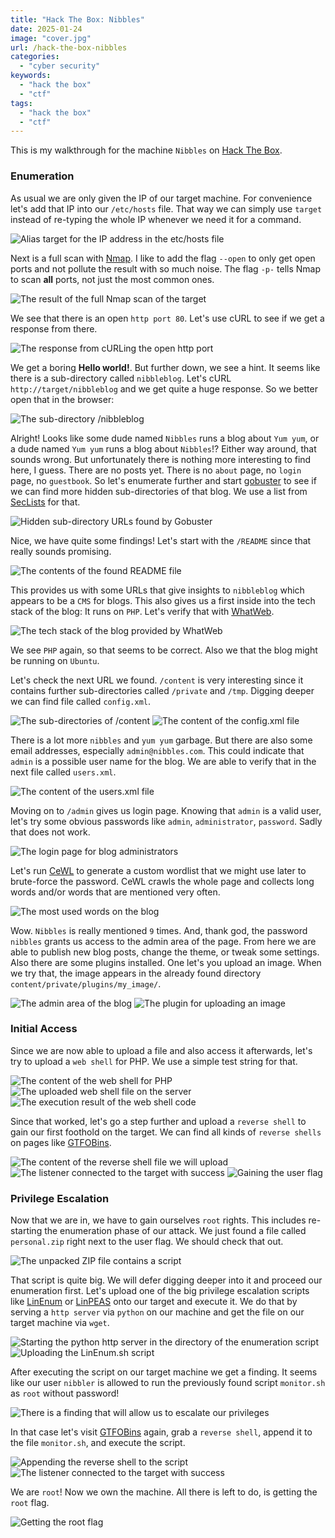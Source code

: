 ```yaml
---
title: "Hack The Box: Nibbles"
date: 2025-01-24
image: "cover.jpg"
url: /hack-the-box-nibbles
categories: 
  - "cyber security"
keywords: 
  - "hack the box"
  - "ctf"
tags: 
  - "hack the box"
  - "ctf"
---
```

This is my walkthrough for the machine `Nibbles` on [Hack The Box](https://referral.hackthebox.com/mzBNP9n).

### Enumeration
As usual we are only given the IP of our target machine. For convenience let's add that IP into our `/etc/hosts` file. That way we can simply use `target` instead of re-typing the whole IP whenever we need it for a command.

![Alias `target` for the IP address in the `etc/hosts` file](hosts.jpg)

Next is a full scan with [Nmap](https://nmap.org/). I like to add the flag `--open` to only get open ports and not pollute the result with so much noise. The flag `-p-` tells Nmap to scan **all** ports, not just the most common ones.

![The result of the full Nmap scan of the target](nmap.jpg)

We see that there is an open `http port 80`. Let's use cURL to see if we get a response from there.

![The response from cURLing the open http port](curl.jpg)

We get a boring **Hello world!**. But further down, we see a hint. It seems like there is a sub-directory called `nibbleblog`. Let's cURL `http://target/nibbleblog` and we get quite a huge response. So we better open that in the browser:

![The sub-directory `/nibbleblog`](nibbles.jpg)

Alright! Looks like some dude named `Nibbles` runs a blog about `Yum yum`, or a dude named `Yum yum` runs a blog about `Nibbles`!? Either way around, that sounds wrong. But unfortunately there is nothing more interesting to find here, I guess. There are no posts yet. There is no `about` page, no `login` page, no `guestbook`. So let's enumerate further and start [gobuster](https://github.com/OJ/gobuster) to see if we can find more hidden sub-directories of that blog. We use a list from [SecLists](https://github.com/danielmiessler/SecLists) for that.

![Hidden sub-directory URLs found by Gobuster](gobuster.jpg)

Nice, we have quite some findings! Let's start with the `/README` since that really sounds promising.

![The contents of the found README file](readme.jpg)

This provides us with some URLs that give insights to `nibbleblog` which appears to be a `CMS` for blogs. This also gives us a first inside into the tech stack of the blog: It runs on `PHP`. Let's verify that with [WhatWeb](https://whatweb.net/).

![The tech stack of the blog provided by WhatWeb](whatweb.jpg)

We see `PHP` again, so that seems to be correct. Also we that the blog might be running on `Ubuntu`. 

Let's check the next URL we found. `/content` is very interesting since it contains further sub-directories called `/private` and `/tmp`. Digging deeper we can find file called `config.xml`.

![The sub-directories of `/content`](content.jpg) ![The content of the `config.xml` file](config.jpg)

There is a lot more `nibbles` and `yum yum` garbage. But there are also some email addresses, especially `admin@nibbles.com`. This could indicate that `admin` is a possible user name for the blog. We are able to verify that in the next file called `users.xml`.

![The content of the `users.xml` file](users.jpg)

Moving on to `/admin` gives us login page. Knowing that `admin` is a valid user, let's try some obvious passwords like `admin`, `administrator`, `password`. Sadly that does not work.

![The login page for blog administrators](admin.jpg)

Let's run [CeWL](https://github.com/digininja/CeWL) to generate a custom wordlist that we might use later to brute-force the password. CeWL crawls the whole page and collects long words and/or words that are mentioned very often.

![The most used words on the blog](cewl.jpg)

Wow. `Nibbles` is really mentioned `9` times. And, thank god, the password `nibbles` grants us access to the admin area of the page. From here we are able to publish new blog posts, change the theme, or tweak some settings. Also there are some plugins installed. One let's you upload an image. When we try that, the image appears in the already found directory `content/private/plugins/my_image/`.

![The admin area of the blog](admin-area.jpg) ![The plugin for uploading an image](image-upload.jpg)

### Initial Access
Since we are now able to upload a file and also access it afterwards, let's try to upload a `web shell` for PHP. We use a simple test string for that.

![The content of the web shell for PHP](webshell.jpg) ![The uploaded web shell file on the server](uploaded-webshell.jpg) ![The execution result of the web shell code](executed-webshell.jpg)

Since that worked, let's go a step further and upload a `reverse shell` to gain our first foothold on the target. We can find all kinds of `reverse shells` on pages like [GTFOBins](https://gtfobins.github.io/).

![The content of the `reverse shell` file we will upload](reverse-shell.jpg) ![The listener connected to the target with success](listener.jpg) ![Gaining the user flag](user-flag.jpg)

### Privilege Escalation
Now that we are in, we have to gain ourselves `root` rights. This includes re-starting the enumeration phase of our attack. We just found a file called `personal.zip` right next to the user flag. We should check that out.

![The unpacked `ZIP` file contains a script](script.jpg)

That script is quite big. We will defer digging deeper into it and proceed our enumeration first. Let's upload one of the big privilege escalation scripts like [LinEnum](https://github.com/rebootuser/LinEnum) or [LinPEAS](https://github.com/peass-ng/PEASS-ng/tree/master/linPEAS) onto our target and execute it. We do that by serving a `http server` via `python` on our machine and get the file on our target machine via `wget`.

![Starting the `python http server` in the directory of the enumeration script](python.jpg) ![Uploading the `LinEnum.sh` script](linenum.jpg)

After executing the script on our target machine we get a finding. It seems like our user `nibbler` is allowed to run the previously found script `monitor.sh` as `root` without password!

![There is a finding that will allow us to escalate our privileges](finding.jpg)

In that case let's visit [GTFOBins](https://gtfobins.github.io/) again, grab a `reverse shell`, append it to the file `monitor.sh`, and execute the script.

![Appending the `reverse shell` to the script](escalation.jpg) ![The listener connected to the target with success](escalation-listener.jpg)

We are `root`! Now we own the machine. All there is left to do, is getting the `root` flag.

![Getting the `root` flag](root.jpg)
